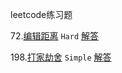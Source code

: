 leetcode练习题

72.[编辑距离](https://leetcode-cn.com/problems/edit-distance/) `Hard`  [解答]()

198.[打家劫舍](https://leetcode-cn.com/problems/house-robber/) `Simple` [解答](Rob.java)

